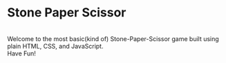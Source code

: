 # Stone Paper Scissor
<br>
Welcome to the most basic(kind of) Stone-Paper-Scissor game built using plain HTML, CSS, and JavaScript.
<br>
Have Fun!
